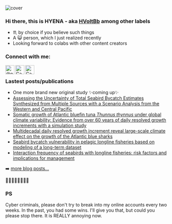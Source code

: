 ![cover](https://hvoltbb.github.io/pics/cover_pic.jpg)

### Hi there, this is HYENA - aka [HVoltBb][github page] among other labels

- &#9807; by choice if you believe such things
- A 😺 person, which I just realized recently
- Looking forward to colabs with other content creators

### Connect with me:

[<img align="left" alt="@npc_nz on Twitter" width="28px" src="https://hvoltbb.github.io/pics/twitter.svg" />][twitter]
[<img align="left" alt="Can Zhou on LinkedIn" width="28px" src="https://hvoltbb.github.io/pics/linkedin.svg" />][void]
[<img align="left" alt="Can Zhou on ResearchGate" width="28px" src="https://hvoltbb.github.io/pics/researchgate.svg" />][researchgate]
<br>

### Lastest posts/publications

- One more brand new original study ✨coming up✨ 
- [Assessing the Uncertainty of Total Seabird Bycatch Estimates Synthesized from Multiple Sources with a Scenario Analysis from the Western and Central Pacific][seabirds]
- [Somatic growth of Atlantic bluefin tuna _Thunnus thynnus_ under global climate variability: Evidence from over 60 years of daily resolved growth increments with a simulation study](https://github.com/HVoltBb/climate-change-02)
- [Multidecadal daily resolved growth increment reveal large-scale climate effect on the growth of the Atlantic blue sharks](https://hvoltbb.github.io/random/posts/climate_change_case01.html)
- [Seabird bycatch vulnerability in pelagic longline fisheries based on modeling of a long-term dataset](https://hvoltbb.github.io/random/posts/birdbycatch_paper2021.html)
- [Interaction frequency of seabirds with longline fisheries: risk factors and implications for management](https://hvoltbb.github.io/random/posts/birdbycatch_paper2021_2.html)

➡️ [more blog posts...](https://hvoltbb.github.io/random/)

[github page]: https://hvoltbb.github.io/
[twitter]: https://twitter.com/npc_nz
[researchgate]: https://www.researchgate.net/profile/Can-Zhou-9
[void]: #
[seabirds]: https://hvoltbb.github.io/random/posts/birdbycatch_paper2022.html

🌼🌼👿🌼🌼🐺🌼🌼

### PS
Cyber criminals, please don't try to break into my online accounts every two weeks. In the past, you had some wins. I'll give you that, but could you please stop there. It is REALLY annoying now.